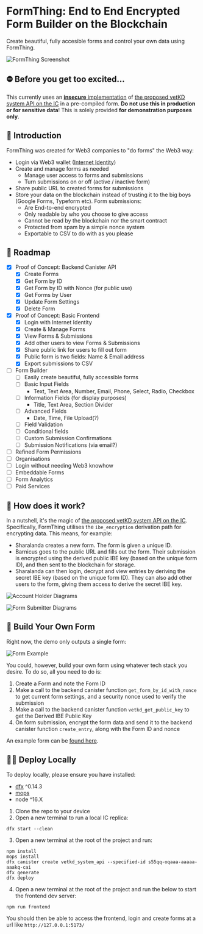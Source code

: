 # FormThing: End to End Encrypted Form Builder on the Blockchain

Create beautiful, fully accesible forms and control your own data using FormThing.

![FormThing Screenshot](/src/form_thing_frontend/public/images/screenshot.jpg 'FormThing Screenshot')

## ⛔️ Before you get too excited...

This currently uses an [**insecure** implementation](../../rust/vetkd/src/system_api) of [the proposed vetKD system API on the IC](https://github.com/dfinity/interface-spec/pull/158) in a pre-compiled form. **Do not use this in production or for sensitive data**! This is solely provided **for demonstration purposes only**.

## 👋 Introduction

FormThing was created for Web3 companies to "do forms" the Web3 way:

- Login via Web3 wallet ([Internet Identity](https://identity.ic0.app/))
- Create and manage forms as needed
  - Manage user access to forms and submissions
  - Turn submissions on or off (active / inactive form)
- Share public URL to created forms for submissions
- Store your data on the blockchain instead of trusting it to the big boys (Google Forms, Typeform etc). Form submissions:
  - Are End-to-end encrypted
  - Only readable by who you choose to give access
  - Cannot be read by the blockchain nor the smart contract
  - Protected from spam by a simple nonce system
  - Exportable to CSV to do with as you please

## 🚀 Roadmap

- [x] Proof of Concept: Backend Canister API
  - [x] Create Forms
  - [x] Get Form by ID
  - [x] Get Form by ID with Nonce (for public use)
  - [x] Get Forms by User
  - [x] Update Form Settings
  - [x] Delete Form
- [x] Proof of Concept: Basic Frontend
  - [x] Login with Internet Identity
  - [x] Create & Manage Forms
  - [x] View Forms & Submissions
  - [x] Add other users to view Forms & Submissions
  - [x] Share public link for users to fill out form
  - [x] Public form is two fields: Name & Email address
  - [x] Export submissions to CSV
- [ ] Form Builder
  - [ ] Easily create beautiful, fully accessible forms
  - [ ] Basic Input Fields
    - Text, Text Area, Number, Email, Phone, Select, Radio, Checkbox
  - [ ] Information Fields (for display purposes)
    - Title, Text Area, Section Divider
  - [ ] Advanced Fields
    - Date, Time, File Upload(?)
  - [ ] Field Validation
  - [ ] Conditional fields
  - [ ] Custom Submission Confirmations
  - [ ] Submission Notifications (via email?)
- [ ] Refined Form Permissions
- [ ] Organisations
- [ ] Login without needing Web3 knowhow
- [ ] Embeddable Forms
- [ ] Form Analytics
- [ ] Paid Services

## 👀 How does it work?

In a nutshell, it's the magic of [the proposed vetKD system API on the IC](https://github.com/dfinity/interface-spec/pull/158). Specifically, FormThing utilises the `ibe_encryption` derivation path for encrypting data. This means, for example:

- Sharalanda creates a new form. The form is given a unique ID.
- Barnicus goes to the public URL and fills out the form. Their submission is encrypted using the derived public IBE key (based on the unique form ID), and then sent to the blockchain for storage.
- Sharalanda can then login, decrypt and view entries by deriving the secret IBE key (based on the unique form ID). They can also add other users to the form, giving them access to derive the secret IBE key.

![Account Holder Diagrams](/readme/formthing-notesv2-account.jpg 'Account Holder Diagrams')

![Form Submitter Diagrams](/readme/formthing-notesv2-submitter.jpg 'Form Submitter Diagrams')

## 📝 Build Your Own Form

Right now, the demo only outputs a single form:

![Form Example](/readme/formthing-form-example.png 'Form Example')

You could, however, build your own form using whatever tech stack you desire. To do so, all you need to do is:

1. Create a Form and note the Form ID
2. Make a call to the backend canister function `get_form_by_id_with_nonce` to get current form settings, and a security nonce used to verify the submission
3. Make a call to the backend canister function `vetkd_get_public_key` to get the Derived IBE Public Key
4. On form submission, encrypt the form data and send it to the backend canister function `create_entry`, along with the Form ID and nonce

An example form can be [found here](https://github.com/conorseed/formthing_poc/blob/main/src/form_thing_frontend/src/components/PublicFormPage.vue).

## 👩‍💻 Deploy Locally

To deploy locally, please ensure you have installed:

- [dfx](https://internetcomputer.org/docs/current/developer-docs/setup/install/) ^0.14.3
- [mops](https://mops.one/docs/install)
- node ^16.X

1. Clone the repo to your device
2. Open a new terminal to run a local IC replica:

```
dfx start --clean
```

3. Open a new terminal at the root of the project and run:

```
npm install
mops install
dfx canister create vetkd_system_api --specified-id s55qq-oqaaa-aaaaa-aaakq-cai
dfx generate
dfx deploy
```

4. Open a new terminal at the root of the project and run the below to start the frontend dev server:

```
npm run frontend
```

You should then be able to access the frontend, login and create forms at a url like `http://127.0.0.1:5173/`
